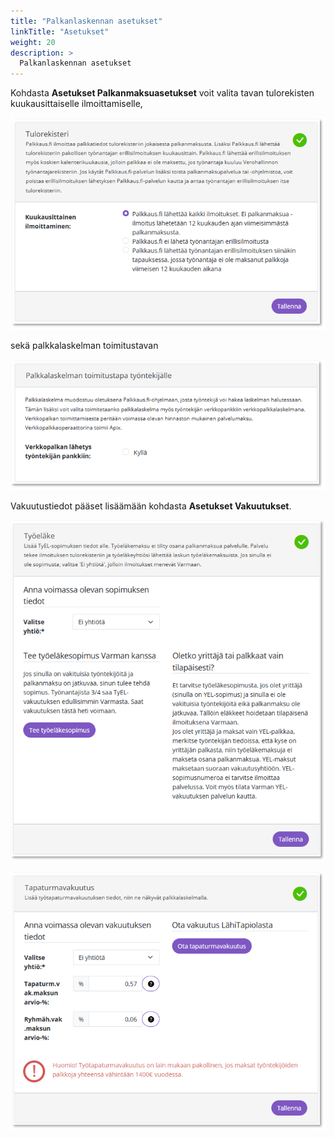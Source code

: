 ```yaml
---
title: "Palkanlaskennan asetukset"
linkTitle: "Asetukset"
weight: 20
description: >
  Palkanlaskennan asetukset
---
```


Kohdasta **Asetukset Palkanmaksuasetukset** voit valita tavan tulorekisten kuukausittaiselle ilmoittamiselle, 

![](/img/fi/lisaosa/palkat/asetus1.png)

sekä palkkalaskelman toimitustavan

![](/img/fi/lisaosa/palkat/asetus2.png)

Vakuutustiedot pääset lisäämään kohdasta **Asetukset Vakuutukset**.

![](/img/fi/lisaosa/palkat/asetus3.png)

![](/img/fi/lisaosa/palkat/asetus4.png)
